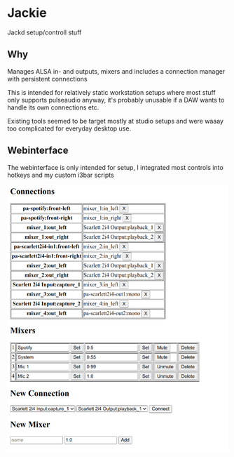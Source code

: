 # Jackie

Jackd setup/controll stuff

## Why

Manages ALSA in- and outputs, mixers and includes a connection manager with persistent connections

This is intended for relatively static workstation setups where most stuff only supports pulseaudio anyway,
it's probably unusable if a DAW wants to handle its own connections etc.

Existing tools seemed to be target mostly at studio setups and were waaay too complicated for everyday desktop use.

## Webinterface

The webinterface is only intended for setup, I integrated most controls into hotkeys and my custom i3bar scripts

![screenshot](screenshot.png)
